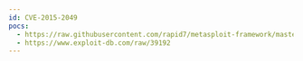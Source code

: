 ```yaml
---
id: CVE-2015-2049
pocs:
  - https://raw.githubusercontent.com/rapid7/metasploit-framework/master/modules/exploits/linux/http/dlink_dcs931l_upload.rb
  - https://www.exploit-db.com/raw/39192
---
```

